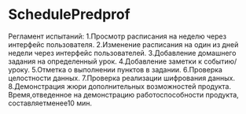# SchedulePredprof
Регламент испытаний:
1.Просмотр расписания на неделю через интерфейс пользователя.
2.Изменение расписания на один из дней недели через интерфейс пользователей.
3.Добавление домашнего задания на определенный урок.
4.Добавление заметки к событию/уроку.
5.Отметка о выполнении пунктов в задании.
6.Проверка целостности данных.
7.Проверка реализации шифрования данных.
8.Демонстрация жюри дополнительных возможностей продукта.
Время,отведенное  на  демонстрацию  работоспособности  продукта, составляетменее10 мин.
